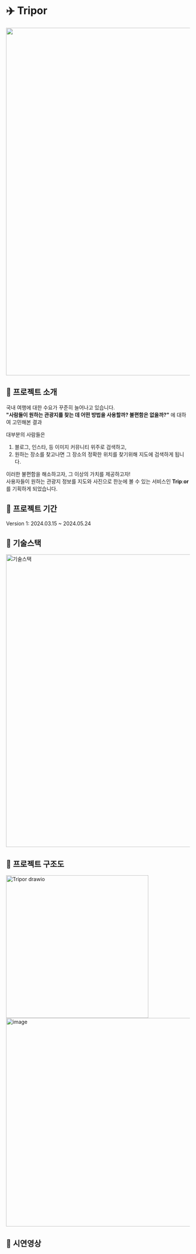 # ✈️ Tripor
<img src="https://github.com/SSAFY-Tripor/Tripor-Frontend/assets/76653033/60a30dca-f523-4c16-bc4c-f9979d7e66aa" width="950px">

## 💙 프로젝트 소개

국내 여행에 대한 수요가 꾸준히 늘어나고 있습니다.<br>
**"사람들이 원하는 관광지를 찾는 데 어떤 방법을 사용할까? 불편함은 없을까?"** 에 대하여 고민해본 결과 <br>

대부분의 사람들은 <br>
1. 블로그, 인스타, 등 이미지 커뮤니티 위주로 검색하고, <br>
2. 원하는 장소를 찾고나면 그 장소의 정확한 위치를 찾기위해 지도에 검색하게 됩니다.<br>

이러한 불편함을 해소하고자, 그 이상의 가치를 제공하고자!<br>
사용자들이 원하는 관광지 정보를 지도와 사진으로 한눈에 볼 수 있는 서비스인 **Tripːor**를 기획하게 되었습니다.

## 💙 프로젝트 기간
Version 1: 2024.03.15 ~ 2024.05.24

## 💙 기술스택
<img src="https://github.com/SSAFY-Tripor/Tripor-Frontend/assets/76653033/7865ea52-b663-45b9-8930-c72b82da72b2" width="800px" alt="기술스택">

## 💙 프로젝트 구조도
<img src="https://github.com/SSAFY-Tripor/Tripor-Frontend/assets/76653033/bef8d8e0-85ab-44b4-aaba-db776b272826" width="390px" alt="Tripor drawio">
<img src="https://github.com/SSAFY-Tripor/Tripor-Frontend/assets/76653033/cf91a0da-c177-4d27-b32a-49a6d8454fa1" alt="image" style="width: 570px;">

## 💙 시연영상
